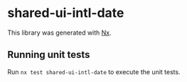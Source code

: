 # shared-ui-intl-date

This library was generated with [Nx](https://nx.dev).

## Running unit tests

Run `nx test shared-ui-intl-date` to execute the unit tests.
